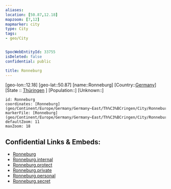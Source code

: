 ```yaml
---
aliases: 
location: [50.87,12.18]
mapzoom: [7,12] 
mapmarker: city 
type: City
tags:
- geo/City


SpocWebEntityId: 33755
isDeleted: false
confidential: public

title: Ronneburg
---
```

[geo-lon::12.18]
[geo-lat::50.87]
[name::Ronneburg]
[Country::[Germany](geo/Continent/Europe/Germany.md)]
[State :: [Thüringen](geo/Continent/Europe/Germany/Germany~East/Th%C3%BCringen.md) ]
[Population::]
[Unknown::]


```leaflet
id: Ronneburg
coordinates: [Ronneburg](geo/Continent/Europe/Germany/Germany~East/Th%C3%BCringen/City/Ronneburg.md)
markerFile: [Ronneburg](geo/Continent/Europe/Germany/Germany~East/Th%C3%BCringen/City/Ronneburg.md)
defaultZoom: 11 
maxZoom: 18
```


## Confidential Links & Embeds: 
- [Ronneburg](../../../../../../../../_public/geo/Continent/Europe/Germany/Germany~East/Th%C3%BCringen/City/Ronneburg.md) 
- [Ronneburg.internal](../../../../../../../../_internal/geo/Continent/Europe/Germany/Germany~East/Th%C3%BCringen/City/Ronneburg.internal.md) 
- [Ronneburg.protect](../../../../../../../../_protect/geo/Continent/Europe/Germany/Germany~East/Th%C3%BCringen/City/Ronneburg.protect.md) 
- [Ronneburg.private](../../../../../../../../_private/geo/Continent/Europe/Germany/Germany~East/Th%C3%BCringen/City/Ronneburg.private.md) 
- [Ronneburg.personal](../../../../../../../../_personal/geo/Continent/Europe/Germany/Germany~East/Th%C3%BCringen/City/Ronneburg.personal.md) 
- [Ronneburg.secret](../../../../../../../../_secret/geo/Continent/Europe/Germany/Germany~East/Th%C3%BCringen/City/Ronneburg.secret.md) 
